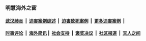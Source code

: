 
### 明慧海外之窗

####  [武汉肺炎](indexes/365.md?t=05151000) &nbsp;|&nbsp;  [迫害案例综述](indexes/328.md?t=05151000) &nbsp;|&nbsp; [迫害致死案例](indexes/277.md?t=05151000)  &nbsp;|&nbsp; [更多迫害案例](indexes/81.md?t=05151000)  &nbsp;|&nbsp; 
####  [时事评论](indexes/19.md?t=05151000) &nbsp;|&nbsp; [海外简讯](indexes/245.md?t=05151000)&nbsp;|&nbsp;  [社会支持](indexes/140.md?t=05151000) &nbsp;|&nbsp; [褒奖决议](indexes/282.md?t=05151000) &nbsp;|&nbsp; [社区报道](indexes/91.md?t=05151000)  &nbsp;|&nbsp; [天人之间](indexes/78.md?t=05151000) 

